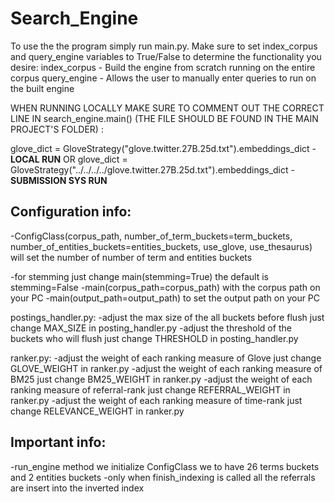 # Search_Engine
To use the the program simply run main.py. 
Make sure to set index_corpus and query_engine variables to True/False to determine the functionality you desire:
index_corpus - Build the engine from scratch running on the entire corpus
query_engine - Allows the user to manually enter queries to run on the built engine

WHEN RUNNING LOCALLY MAKE SURE TO COMMENT OUT THE CORRECT LINE IN search_engine.main()
(THE FILE SHOULD BE FOUND IN THE MAIN PROJECT'S FOLDER) :

  glove_dict = GloveStrategy("glove.twitter.27B.25d.txt").embeddings_dict  - **LOCAL RUN** 
  OR 
  glove_dict = GloveStrategy("../../../../glove.twitter.27B.25d.txt").embeddings_dict  - **SUBMISSION SYS RUN**

## Configuration info:

-ConfigClass(corpus_path, number_of_term_buckets=term_buckets, number_of_entities_buckets=entities_buckets, use_glove, use_thesaurus) will 
set the number of number of term and entities buckets

-for stemming just change main(stemming=True) the default is stemming=False
-main(corpus_path=corpus_path) with the corpus path on your PC
-main(output_path=output_path) to set the output path on your PC

postings_handler.py:
-adjust the max size of the all buckets before flush just change MAX_SIZE in posting_handler.py
-adjust the threshold  of the buckets who will flush just change THRESHOLD in posting_handler.py

ranker.py:
-adjust the weight of each ranking measure of Glove just change GLOVE_WEIGHT in ranker.py
-adjust the weight of each ranking measure of BM25 just change BM25_WEIGHT in ranker.py
-adjust the weight of each ranking measure of referral-rank just change REFERRAL_WEIGHT in ranker.py
-adjust the weight of each ranking measure of time-rank just change RELEVANCE_WEIGHT in ranker.py


## Important info:
-run_engine method we initialize ConfigClass we to have 26 terms buckets and 2 entities buckets
-only when finish_indexing is called all the referrals are insert into the inverted index
